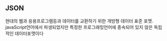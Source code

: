 <h2>JSON</h2>
현대의 웹과 응용프로그램등과 데이터를 교환하기 위한 개방형 데이터 표준 포맷.<br>
javaScript언어에서 파생되었지만 특정한 프로그래밍언어에 종속되어 있지 않은 독립적인 데이터포맷이다<br>
